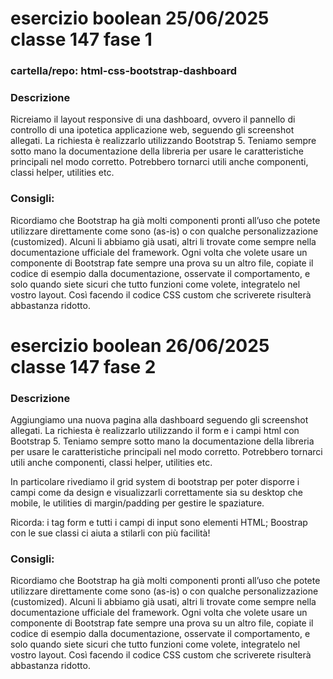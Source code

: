 # esercizio boolean 25/06/2025 classe 147 fase 1

### cartella/repo: html-css-bootstrap-dashboard

### Descrizione
Ricreiamo il layout responsive di una dashboard, ovvero il pannello di controllo di una ipotetica applicazione web, seguendo gli screenshot allegati.
La richiesta è realizzarlo utilizzando Bootstrap 5.
Teniamo sempre sotto mano la documentazione della libreria per usare le caratteristiche principali nel modo corretto.
Potrebbero tornarci utili anche componenti, classi helper, utilities etc.

### Consigli:
Ricordiamo che Bootstrap ha già molti componenti pronti all’uso che potete utilizzare direttamente come sono (as-is) o con qualche personalizzazione (customized). Alcuni li abbiamo già usati, altri li trovate come sempre nella documentazione ufficiale del framework.
Ogni volta che volete usare un componente di Bootstrap fate sempre una prova su un altro file, copiate il codice di esempio dalla documentazione, osservate il comportamento, e solo quando siete sicuri che tutto funzioni come volete, integratelo nel vostro layout.
Così facendo il codice CSS custom che scriverete risulterà abbastanza ridotto.


# esercizio boolean 26/06/2025 classe 147 fase 2

### Descrizione
Aggiungiamo una nuova pagina alla dashboard seguendo gli screenshot allegati.
La richiesta è realizzarlo utilizzando il form e i campi html con Bootstrap 5.
Teniamo sempre sotto mano la documentazione della libreria per usare le caratteristiche principali nel modo corretto. Potrebbero tornarci utili anche componenti, classi helper, utilities etc.

In particolare rivediamo il grid system di bootstrap per poter disporre i campi come da design e visualizzarli correttamente sia su desktop che mobile, le utilities di margin/padding per gestire le spaziature.

Ricorda: i tag form e tutti i campi di input sono elementi HTML; Boostrap con le sue classi ci aiuta a stilarli con più facilità!

### Consigli:
Ricordiamo che Bootstrap ha già molti componenti pronti all’uso che potete utilizzare direttamente come sono (as-is) o con qualche personalizzazione (customized). Alcuni li abbiamo già usati, altri li trovate come sempre nella documentazione ufficiale del framework.
Ogni volta che volete usare un componente di Bootstrap fate sempre una prova su un altro file, copiate il codice di esempio dalla documentazione, osservate il comportamento, e solo quando siete sicuri che tutto funzioni come volete, integratelo nel vostro layout.
Così facendo il codice CSS custom che scriverete risulterà abbastanza ridotto.
